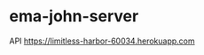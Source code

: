 # ema-john-server

API <a href="https://limitless-harbor-60034.herokuapp.com" target="_blank">
    https://limitless-harbor-60034.herokuapp.com
  </a>